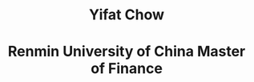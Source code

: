 <h1 align="center">Yifat Chow</h1>

<h1 align="center">Renmin University of China        Master of Finance   </h1>
